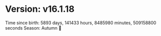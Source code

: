 # Version: v16.1.18
Time since birth: 5893 days, 141433 hours, 8485980 minutes, 509158800 seconds
Season: Autumn 🍁
